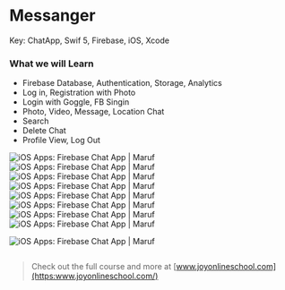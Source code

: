 # Messanger 
Key: ChatApp, Swif 5, Firebase, iOS, Xcode

### What we will Learn
* Firebase Database, Authentication, Storage, Analytics
* Log in, Registration with Photo
* Login with Goggle, FB Singin
* Photo, Video, Message, Location Chat
* Search
* Delete Chat
* Profile View, Log Out

![iOS Apps: Firebase Chat App | Maruf](doc/1.png)
![iOS Apps: Firebase Chat App | Maruf](doc/2.png)
![iOS Apps: Firebase Chat App | Maruf](doc/3.png)
![iOS Apps: Firebase Chat App | Maruf](doc/4.png)
![iOS Apps: Firebase Chat App | Maruf](doc/5.png)
![iOS Apps: Firebase Chat App | Maruf](doc/6.png)
![iOS Apps: Firebase Chat App | Maruf](doc/7.png)
![iOS Apps: Firebase Chat App | Maruf](doc/8.png)

![iOS Apps: Firebase Chat App | Maruf](doc/9.png)




```swift
```
>Check out the full course and more at 
[www.joyonlineschool.com](https:www.joyonlineschool.com/)




